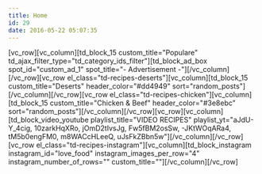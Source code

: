 ```yaml
---
title: Home
id: 29
date: 2016-05-22 05:07:35
---
```


[vc_row][vc_column][td_block_15 custom_title="Populare" td_ajax_filter_type="td_category_ids_filter"][td_block_ad_box spot_id="custom_ad_1" spot_title="- Advertisement -"][/vc_column][/vc_row][vc_row el_class="td-recipes-deserts"][vc_column][td_block_15 custom_title="Deserts" header_color="#dd4949" sort="random_posts"][/vc_column][/vc_row][vc_row el_class="td-recipes-chicken"][vc_column][td_block_15 custom_title="Chicken &amp; Beef" header_color="#3e8ebc" sort="random_posts"][/vc_column][/vc_row][vc_row][vc_column][td_block_video_youtube playlist_title="VIDEO RECIPES" playlist_yt="aJdU-Y_4cig, 10zarkHqXRo, jOmD2tIvsJg, Fw5fBM2osSw, -JKtWOqARa4, tM5b0engFM0, m8WACcHLeeQ, uJsFkZBbn5w"][/vc_column][/vc_row][vc_row el_class="td-recipes-instagram"][vc_column][td_block_instagram instagram_id="love_food" instagram_images_per_row="4" instagram_number_of_rows="" custom_title=""][/vc_column][/vc_row]